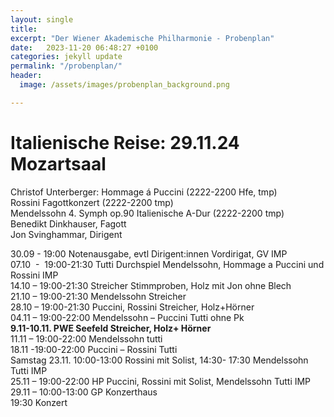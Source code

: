 ```yaml
---
layout: single
title:  
excerpt: "Der Wiener Akademische Philharmonie - Probenplan" 
date:   2023-11-20 06:48:27 +0100
categories: jekyll update
permalink: "/probenplan/"
header:
  image: /assets/images/probenplan_background.png

---
```



# Italienische Reise: 29.11.24 Mozartsaal<br/>

Christof Unterberger: Hommage á Puccini (2222-2200 Hfe, tmp)<br/>
Rossini Fagottkonzert (2222-2200 tmp)<br/>
Mendelssohn 4. Symph op.90 Italienische A-Dur (2222-2200 tmp)<br/>
Benedikt Dinkhauser, Fagott<br/>
Jon Svinghammar, Dirigent<br/>

30.09 - 19:00 Notenausgabe, evtl Dirigent:innen Vordirigat, GV IMP<br/>
07.10  -  19:00-21:30 Tutti Durchspiel Mendelssohn, Hommage a Puccini und Rossini IMP<br/>
14.10 – 19:00-21:30 Streicher Stimmproben, Holz mit Jon ohne Blech<br/>
21.10 – 19:00-21:30 Mendelssohn Streicher<br/>
28.10 – 19:00-21:30 Puccini, Rossini Streicher, Holz+Hörner<br/>
04.11 – 19:00-22:00 Mendelssohn – Puccini Tutti ohne Pk<br/>
**9.11-10.11. PWE Seefeld Streicher, Holz+ Hörner**<br/>
11.11 – 19:00-22:00 Mendelssohn tutti <br/>
18.11 -19:00-22:00 Puccini – Rossini Tutti<br/>
Samstag 23.11. 10:00-13:00 Rossini mit Solist, 14:30- 17:30 Mendelssohn Tutti IMP<br/>
25.11 – 19:00-22:00 HP Puccini, Rossini mit Solist, Mendelssohn Tutti IMP<br/>
29.11 – 10:00-13:00 GP Konzerthaus<br/>
19:30 Konzert<br/>